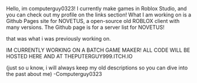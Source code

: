 Hello, im computerguy0323! I currently make games in Roblox Studio, and you can check out my profile on the links section! What I am working on is a Github Pages site for NOVETUS, a open-source old ROBLOX client with many versions. The Github page is for a server list for NOVETUS!

that was what i was previously working on.

IM CURRENTLY WORKING ON A BATCH GAME MAKER! ALL CODE WILL BE HOSTED HERE AND AT THEPUTERGUY999.ITCH.IO

(just so u know, i will always keep my old descriptions so you can dive into the past about me)
-Computerguy0323
